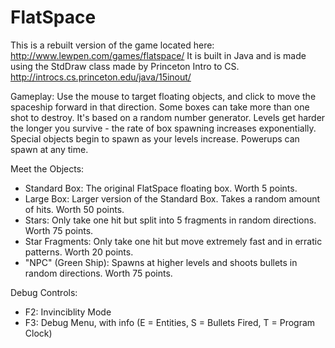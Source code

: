 FlatSpace
=========

This is a rebuilt version of the game located here: http://www.lewpen.com/games/flatspace/
It is built in Java and is made using the StdDraw class made by Princeton Intro to CS.
http://introcs.cs.princeton.edu/java/15inout/

Gameplay:
Use the mouse to target floating objects, and click to move the spaceship forward in that direction.
Some boxes can take more than one shot to destroy. It's based on a random number generator.
Levels get harder the longer you survive - the rate of box spawning increases exponentially.
Special objects begin to spawn as your levels increase. Powerups can spawn at any time.

Meet the Objects:
 - Standard Box: The original FlatSpace floating box. Worth 5 points.
 - Large Box: Larger version of the Standard Box. Takes a random amount of hits. Worth 50 points.
 - Stars: Only take one hit but split into 5 fragments in random directions. Worth 75 points.
 - Star Fragments: Only take one hit but move extremely fast and in erratic patterns. Worth 20 points.
 - "NPC" (Green Ship): Spawns at higher levels and shoots bullets in random directions. Worth 75 points.

Debug Controls:
 - F2: Invinciblity Mode
 - F3: Debug Menu, with info (E = Entities, S = Bullets Fired, T = Program Clock)
